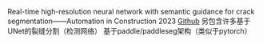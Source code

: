 Real-time high-resolution neural network with semantic guidance for crack segmentation——Automation in Construction 2023
[Github](https://github.com/CHDyshli/HrSegNet4CrackSegmentation)
另包含许多基于UNet的裂缝分割（检测网络）
基于paddle/paddleseg架构（类似于pytorch）
